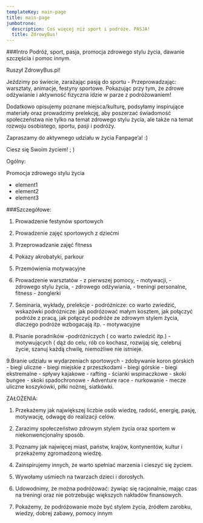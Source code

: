 ```yaml
---
templateKey: main-page
title: main-page
jumbotrone:
  description: Coś więcej niż sport i podróże. PASJA!
  title: ZdrowyBus!
---
```


###Intro
Podróż, sport, pasja, promocja zdrowego stylu życia, dawanie szczęścia i
pomoc innym.


Ruszył ZdrowyBus.pl!

Jeździmy po świecie, zarażając pasją do sportu - Przeprowadzając: warsztaty,
animacje, festyny sportowe. Pokazując przy tym, że zdrowe odżywianie i
aktywność fizyczna idzie w parze z  podróżowaniem!


Dodatkowo opisujemy poznane miejsca/kulturę, podsyłamy inspirujące materiały
oraz prowadzimy prelekcję, aby poszerzać świadomość społeczeństwa nie tylko
na temat zdrowego stylu życia, ale także na temat rozwoju osobistego,
sportu, pasji i podróży. 

Zapraszamy do aktywnego udziału w życia Fanpage’a! :) 

Ciesz się Swoim życiem! ; )

Ogólny: 


Promocja zdrowego stylu życia


* element1
* element2
* element3


###Szczegółowe: 


1. Prowadzenie festynów sportowych 

2. Prowadzenie zajęć sportowych z dziećmi 

3. Przeprowadzanie zajęć fitness 

4. Pokazy akrobatyki, parkour 

5. Przemówienia motywacyjne 

6. Prowadzenie warsztatów - z pierwszej pomocy, - motywacji, - zdrowego
stylu życia, - zdrowego odżywiania, - treningi personalne, fitness -
żonglerki

7. Seminaria, wykłady, prelekcje -  podróżnicze: co warto zwiedzić,
wskazówki podróżnicze: jak podróżować małym kosztem, jak połączyć podróże z
pracą, jak połączyć podróże                    ze zdrowym stylem życia,
dlaczego podróże wzbogacają itp. - motywacyjne 

8. Pisanie poradników -podróżniczych ( co warto zwiedzić itp.) -motywujących
( dąż do celu, rób co kochasz, rozwijaj się, celebruj życie, szanuj każdą
chwilę, niemożliwe nie istnieje.

9.Branie udziału w wydarzeniach sportowych - zdobywanie koron górskich - biegi uliczne - biegi miejskie z przeszkodami - biegi górskie - biegi ekstremalne - spływy kajakowe - rafting - ścianki wspinaczkowe - skoki bungee - skoki spadochronowe - Adventure race - nurkowanie - mecze uliczne koszykówki, piłki nożnej, siatkówki.

ZAŁOŻENIA:


1. Przekażemy jak największej liczbie osób wiedzę, radość, energię, pasję,
motywację, odwagę do realizacji celów. 

2. Zarazimy społeczeństwo zdrowym stylem życia oraz
sportem                          w niekonwencjonalny sposób. 

3. Poznamy jak najwięcej miast, państw, krajów, kontynentów, kultur i
przekażemy zgromadzoną wiedzę. 

4. Zainspirujemy innych, że warto spełniać marzenia i cieszyć się życiem. 

5. Wywołamy uśmiech na twarzach dzieci i dorosłych. 

6. Udowodnimy, że można podróżować: żywiąc się racjonalnie, mając czas na
treningi oraz nie potrzebując większych nakładów finansowych. 

7. Pokażemy, że podróżowanie może być stylem życia, źródłem zarobku, wiedzy,
dobrej zabawy, pomocy innym